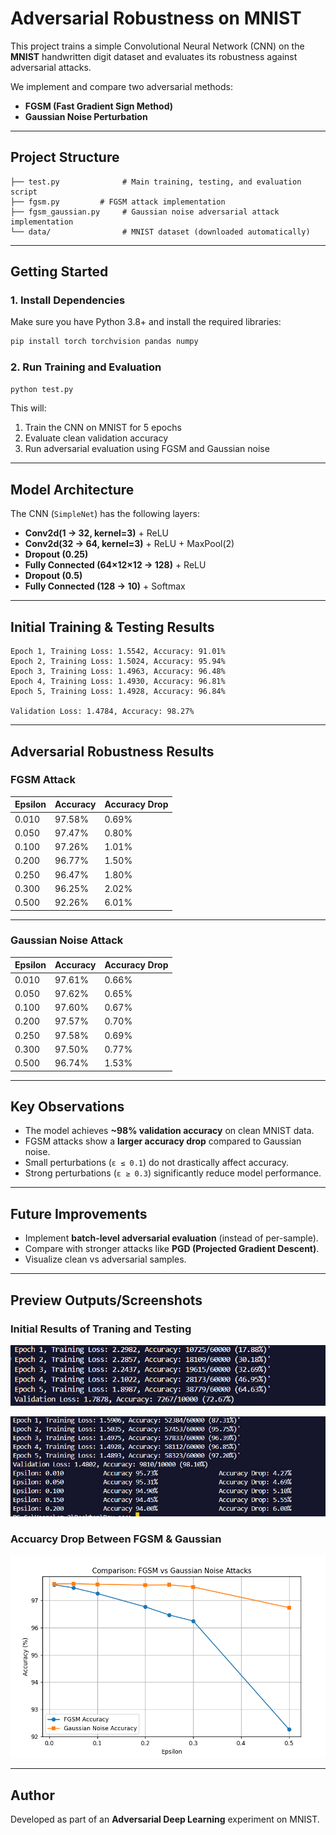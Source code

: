 # Adversarial Robustness on MNIST

This project trains a simple Convolutional Neural Network (CNN) on the **MNIST** handwritten digit dataset and evaluates its robustness against adversarial attacks.

We implement and compare two adversarial methods:
- **FGSM (Fast Gradient Sign Method)**
- **Gaussian Noise Perturbation**

---

## Project Structure

```
├── test.py              # Main training, testing, and evaluation script
├── fgsm.py         # FGSM attack implementation
├── fgsm_gaussian.py     # Gaussian noise adversarial attack implementation
└── data/                # MNIST dataset (downloaded automatically)
```

---

## Getting Started

### 1. Install Dependencies
Make sure you have Python 3.8+ and install the required libraries:

```bash
pip install torch torchvision pandas numpy
```

### 2. Run Training and Evaluation

```bash
python test.py
```

This will:
1. Train the CNN on MNIST for 5 epochs  
2. Evaluate clean validation accuracy  
3. Run adversarial evaluation using FGSM and Gaussian noise  

---

## Model Architecture

The CNN (`SimpleNet`) has the following layers:
- **Conv2d(1 → 32, kernel=3)** + ReLU  
- **Conv2d(32 → 64, kernel=3)** + ReLU + MaxPool(2)  
- **Dropout (0.25)**  
- **Fully Connected (64×12×12 → 128)** + ReLU  
- **Dropout (0.5)**  
- **Fully Connected (128 → 10)** + Softmax  

---

## Initial Training & Testing Results

```
Epoch 1, Training Loss: 1.5542, Accuracy: 91.01%
Epoch 2, Training Loss: 1.5024, Accuracy: 95.94%
Epoch 3, Training Loss: 1.4963, Accuracy: 96.48%
Epoch 4, Training Loss: 1.4930, Accuracy: 96.81%
Epoch 5, Training Loss: 1.4928, Accuracy: 96.84%

Validation Loss: 1.4784, Accuracy: 98.27%
```

---

## Adversarial Robustness Results

### FGSM Attack

| Epsilon | Accuracy | Accuracy Drop |
|---------|----------|---------------|
| 0.010   | 97.58%   | 0.69%         |
| 0.050   | 97.47%   | 0.80%         |
| 0.100   | 97.26%   | 1.01%         |
| 0.200   | 96.77%   | 1.50%         |
| 0.250   | 96.47%   | 1.80%         |
| 0.300   | 96.25%   | 2.02%         |
| 0.500   | 92.26%   | 6.01%         |

---
### Gaussian Noise Attack

| Epsilon | Accuracy | Accuracy Drop |
|---------|----------|---------------|
| 0.010   | 97.61%   | 0.66%         |
| 0.050   | 97.62%   | 0.65%         |
| 0.100   | 97.60%   | 0.67%         |
| 0.200   | 97.57%   | 0.70%         |
| 0.250   | 97.58%   | 0.69%         |
| 0.300   | 97.50%   | 0.77%         |
| 0.500   | 96.74%   | 1.53%         |

---

## Key Observations

- The model achieves **~98% validation accuracy** on clean MNIST data.  
- FGSM attacks show a **larger accuracy drop** compared to Gaussian noise.  
- Small perturbations (`ε ≤ 0.1`) do not drastically affect accuracy.  
- Strong perturbations (`ε ≥ 0.3`) significantly reduce model performance.  

---

## Future Improvements
  
- Implement **batch-level adversarial evaluation** (instead of per-sample).  
- Compare with stronger attacks like **PGD (Projected Gradient Descent)**.  
- Visualize clean vs adversarial samples.  

---

## Preview Outputs/Screenshots

### Initial Results of Traning and Testing

![alt text](/output_pics/image_1.PNG)

![alt text](/output_pics/image_4.PNG)

### Accuarcy Drop Between FGSM & Gaussian

![alt text](/output_pics/image_9.PNG)

---

## Author

Developed as part of an **Adversarial Deep Learning** experiment on MNIST.  
